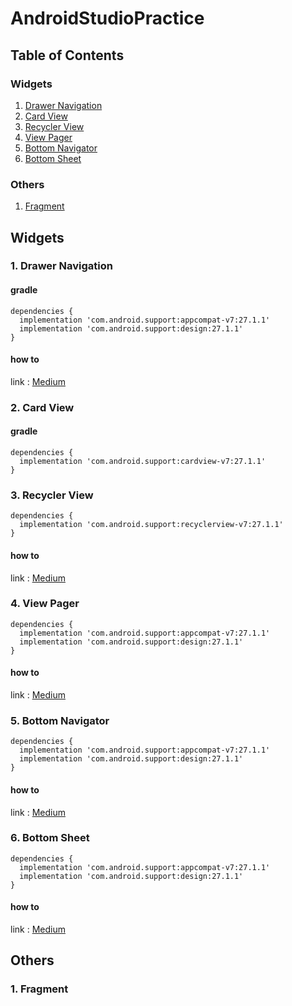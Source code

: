 # AndroidStudioPractice

## Table of Contents
### Widgets
1. [Drawer Navigation](#1-drawer-navigation)
2. [Card View](#2-card-view)
3. [Recycler View](#3-recycler-view)
4. [View Pager](#4-view-pager)
5. [Bottom Navigator](#5-bottom-navigator)
6. [Bottom Sheet](#6-bottom-sheet)
### Others
1. [Fragment](#1-fragment)

## Widgets
### 1. Drawer Navigation
#### gradle
```
dependencies {
  implementation 'com.android.support:appcompat-v7:27.1.1'
  implementation 'com.android.support:design:27.1.1'
}
```
#### how to
link : [Medium](https://medium.com/@tanakorn0412/%E0%B8%81%E0%B8%B2%E0%B8%A3%E0%B8%97%E0%B8%B3-drawer-navigator-%E0%B9%81%E0%B8%96%E0%B8%9A%E0%B9%80%E0%B8%A1%E0%B8%99%E0%B8%B9%E0%B8%8B%E0%B9%88%E0%B8%AD%E0%B8%99%E0%B9%84%E0%B8%94%E0%B9%89-a60279d65ba)

### 2. Card View
#### gradle
```
dependencies {
  implementation 'com.android.support:cardview-v7:27.1.1'
}
```
### 3. Recycler View
```
dependencies {
  implementation 'com.android.support:recyclerview-v7:27.1.1'
}
```
#### how to
link : [Medium](https://medium.com/@tanakorn0412/%E0%B8%81%E0%B8%B2%E0%B8%A3%E0%B8%97%E0%B8%B3-recycler-view-%E0%B8%95%E0%B8%B1%E0%B8%A7%E0%B9%81%E0%B8%AA%E0%B8%94%E0%B8%87-list-%E0%B8%82%E0%B9%89%E0%B8%AD%E0%B8%A1%E0%B8%B9%E0%B8%A5-a757535c43fd)
### 4. View Pager
```
dependencies {
  implementation 'com.android.support:appcompat-v7:27.1.1'
  implementation 'com.android.support:design:27.1.1'
}
```
#### how to
link : [Medium](https://medium.com/@tanakorn0412/android-studio-%E0%B8%81%E0%B8%B2%E0%B8%A3%E0%B8%97%E0%B8%B3-viewpager-%E0%B8%AB%E0%B8%99%E0%B9%89%E0%B8%B2%E0%B8%95%E0%B9%88%E0%B8%B2%E0%B8%87%E0%B8%AA%E0%B8%A5%E0%B8%B1%E0%B8%9A%E0%B8%94%E0%B9%89%E0%B8%A7%E0%B8%A2%E0%B8%81%E0%B8%B2%E0%B8%A3%E0%B8%9B%E0%B8%B1%E0%B8%94-%E0%B8%8B%E0%B9%89%E0%B8%B2%E0%B8%A2-%E0%B8%82%E0%B8%A7%E0%B8%B2-9dd61b540c59)
### 5. Bottom Navigator
```
dependencies {
  implementation 'com.android.support:appcompat-v7:27.1.1'
  implementation 'com.android.support:design:27.1.1'
}
```
#### how to
link : [Medium](#)
### 6. Bottom Sheet
```
dependencies {
  implementation 'com.android.support:appcompat-v7:27.1.1'
  implementation 'com.android.support:design:27.1.1'
}
```
#### how to
link : [Medium](#)

## Others
### 1. Fragment
